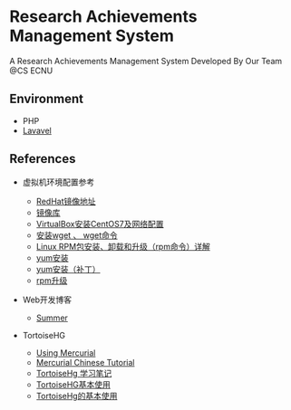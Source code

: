 # Research Achievements Management System
A Research Achievements Management System Developed By Our Team @CS ECNU

## Environment
- PHP
- [Lavavel](https://laravel.com/docs/7.x)



## References
- 虚拟机环境配置参考
  - [RedHat镜像地址](https://www.cnblogs.com/qingbai/p/12020581.html)
  - [镜像库](http://mirrors.163.com/centos/7.8.2003/os/x86_64/Packages/)
  - [VirtualBox安装CentOS7及网络配置](https://blog.csdn.net/xlyrh/article/details/104924101)
  - [安装wget 、 wget命令](https://blog.csdn.net/zanbin169/article/details/12871943)
  - [Linux RPM包安装、卸载和升级（rpm命令）详解](http://c.biancheng.net/view/2872.html)
  - [yum安装](https://blog.csdn.net/genaro26/article/details/93979591)
  - [yum安装（补丁）](https://blog.csdn.net/yqj234/article/details/83374665)
  - [rpm升级](https://www.cnblogs.com/ontoweb-zp/p/9268008.html)
  


- Web开发博客
  - [Summer](https://learnku.com/users/1)
- TortoiseHG
  - [Using Mercurial](http://irtfweb.ifa.hawaii.edu/~lockhart/hg.html#Getting_an_Existing_Repository_Cloning)
  - [Mercurial Chinese Tutorial](https://www.mercurial-scm.org/wiki/ChineseTutorialInstall)
  - [TortoiseHg 学习笔记](https://blog.csdn.net/xukai871105/article/details/25649331)
  - [TortoiseHG基本使用](https://blog.csdn.net/u012198575/article/details/89215714?utm_medium=distribute.pc_relevant.none-task-blog-BlogCommendFromMachineLearnPai2-1.nonecase&depth_1-utm_source=distribute.pc_relevant.none-task-blog-BlogCommendFromMachineLearnPai2-1.nonecase)
  - [TortoiseHg的基本使用](https://github.com/AllenWan14353/StudyNotes/blob/master/TortoiseHg/TortoiseHg%E4%BD%BF%E7%94%A8%E6%95%99%E7%A8%8B.md)
